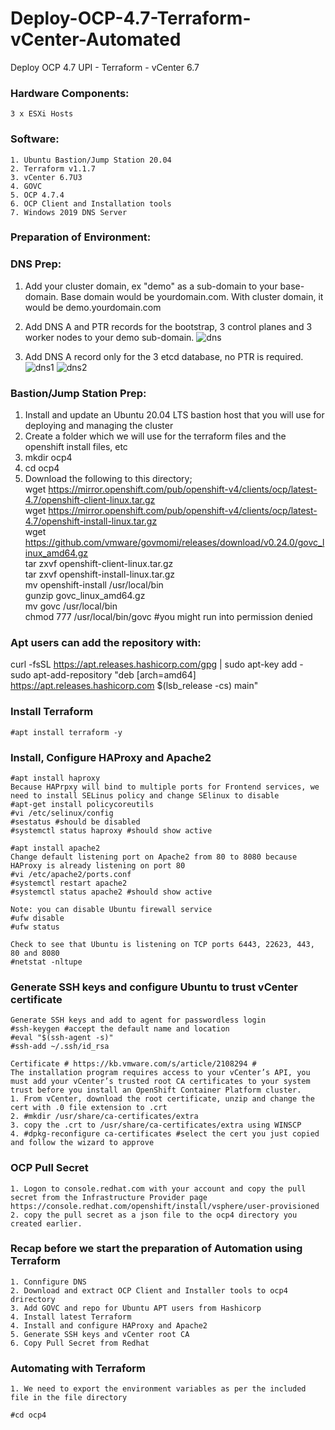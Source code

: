 # Deploy-OCP-4.7-Terraform-vCenter-Automated
Deploy OCP 4.7 UPI - Terraform - vCenter 6.7

### Hardware Components:
    3 x ESXi Hosts

### Software:
    1. Ubuntu Bastion/Jump Station 20.04
    2. Terraform v1.1.7
    3. vCenter 6.7U3
    4. GOVC
    5. OCP 4.7.4
    6. OCP Client and Installation tools
    7. Windows 2019 DNS Server

### Preparation of Environment:

### DNS Prep:
1. Add your cluster domain, ex "demo" as a sub-domain to your base-domain. Base domain would be yourdomain.com. With cluster domain, it would be demo.yourdomain.com

2. Add DNS A and PTR records for the bootstrap, 3 control planes and 3 worker nodes to your demo sub-domain. 
![dns](https://user-images.githubusercontent.com/92060430/159207593-45a59c6f-1419-4825-aee5-432a15b8c37b.JPG)

3. Add DNS A record only for the 3 etcd database, no PTR is required.
![dns1](https://user-images.githubusercontent.com/92060430/159207627-438e6ef0-2a0e-48c2-ac39-eee4daf76d0e.JPG)
![dns2](https://user-images.githubusercontent.com/92060430/159207635-7b25c7df-e7c8-4906-9dff-8be48389c272.JPG)


### Bastion/Jump Station Prep:
1. Install and update an Ubuntu 20.04 LTS bastion host that you will use for deploying and managing the cluster
2. Create a folder which we will use for the terraform files and the openshift install files, etc
3. mkdir ocp4
4. cd ocp4
5. Download the following to this directory;
   \
   wget https://mirror.openshift.com/pub/openshift-v4/clients/ocp/latest-4.7/openshift-client-linux.tar.gz
   \
   wget https://mirror.openshift.com/pub/openshift-v4/clients/ocp/latest-4.7/openshift-install-linux.tar.gz
   \
   wget https://github.com/vmware/govmomi/releases/download/v0.24.0/govc_linux_amd64.gz
   \
   tar zxvf openshift-client-linux.tar.gz
   \
   tar zxvf openshift-install-linux.tar.gz
   \
   mv openshift-install /usr/local/bin
   \
   gunzip govc_linux_amd64.gz
   \
   mv govc /usr/local/bin
   \
   chmod 777 /usr/local/bin/govc #you might run into permission denied
   
### Apt users can add the repository with:
   
   curl -fsSL https://apt.releases.hashicorp.com/gpg | sudo apt-key add -
   \
   sudo apt-add-repository "deb [arch=amd64] https://apt.releases.hashicorp.com $(lsb_release -cs) main"
   
### Install Terraform
    
    #apt install terraform -y
   
### Install, Configure HAProxy and Apache2
    
    #apt install haproxy
    Because HAPrpxy will bind to multiple ports for Frontend services, we need to install SELinus policy and change SElinux to disable
    #apt-get install policycoreutils
    #vi /etc/selinux/config
    #sestatus #should be disabled
    #systemctl status haproxy #should show active
    
    #apt install apache2
    Change default listening port on Apache2 from 80 to 8080 because HAProxy is already listening on port 80
    #vi /etc/apache2/ports.conf
    #systemctl restart apache2
    #systemctl status apache2 #should show active
    
    Note: you can disable Ubuntu firewall service
    #ufw disable
    #ufw status
    
    Check to see that Ubuntu is listening on TCP ports 6443, 22623, 443, 80 and 8080
    #netstat -nltupe
    
 ### Generate SSH keys and configure Ubuntu to trust vCenter certificate
 
    Generate SSH keys and add to agent for passwordless login
    #ssh-keygen #accept the default name and location
    #eval "$(ssh-agent -s)"
    #ssh-add ~/.ssh/id_rsa
    
    Certificate # https://kb.vmware.com/s/article/2108294 #
    The installation program requires access to your vCenter’s API, you must add your vCenter’s trusted root CA certificates to your system trust before you install an OpenShift Container Platform cluster.
    1. From vCenter, download the root certificate, unzip and change the cert with .0 file extension to .crt
    2. #mkdir /usr/share/ca-certificates/extra
    3. copy the .crt to /usr/share/ca-certificates/extra using WINSCP
    4. #dpkg-reconfigure ca-certificates #select the cert you just copied and follow the wizard to approve
    
 ### OCP Pull Secret
 
    1. Logon to console.redhat.com with your account and copy the pull secret from the Infrastructure Provider page
    https://console.redhat.com/openshift/install/vsphere/user-provisioned
    2. copy the pull secret as a json file to the ocp4 directory you created earlier.
    
 ### Recap before we start the preparation of Automation using Terraform
 
    1. Connfigure DNS
    2. Download and extract OCP Client and Installer tools to ocp4 drirectory
    3. Add GOVC and repo for Ubuntu APT users from Hashicorp
    4. Install latest Terraform
    4. Install and configure HAProxy and Apache2
    5. Generate SSH keys and vCenter root CA
    6. Copy Pull Secret from Redhat
    
 ### Automating with Terraform
 
    1. We need to export the environment variables as per the included file in the file directory
    
    #cd ocp4
    
 
    
    
    
    
   



